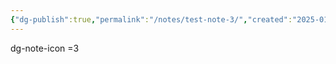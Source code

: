 ```yaml
---
{"dg-publish":true,"permalink":"/notes/test-note-3/","created":"2025-01-10T17:45:35.587+08:00","updated":"2025-01-10T17:48:44.412+08:00"}
---
```


dg-note-icon =3